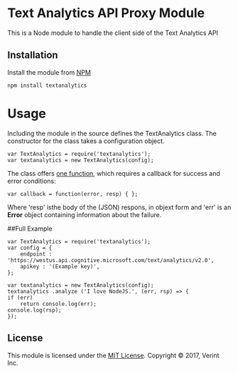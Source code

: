 # Text Analytics API Proxy Module


This is a Node module to handle the client side of the Text Analytics API

## Installation

Install the module from [NPM](https://www.npmjs.com/package/textanalytics)
	
	npm install textanalytics

# Usage

Including the module in the source defines the TextAnalytics class. The constructor
for the class takes a configuration object.

	var TextAnalytics = require('textanalytics');
	var textanalytics = new TextAnalytics(config);

The class offers [one function](https://github.com/ladenedge/textanalytics/wiki#TextAnalytics+analyze),
which requires a callback for success and error conditions:

	var callback = function(error, resp) { };

Where 'resp' isthe body of the (JSON) respons, in objext form and 'err' is an **Error**
object containing information about the failure. 

##Full Example

	var TextAnalytics = require('textanalytics');
	var config = {
		endpoint : 'https://westus.api.cognitive.microsoft.com/text/analytics/v2.0',
		apikey : '(Example key)',
	};

	var textanalytics = new TextAnalytics(config);
	textanalytics .analyze ('I love NodeJS.', (err, rsp) => {
	if (err)
		return console.log(err);
	console.log(rsp);
	});

## License

This module is licensed under the [MIT License](https://opensource.org/licenses/MIT).
Copyright &copy; 2017, Verint Inc.
